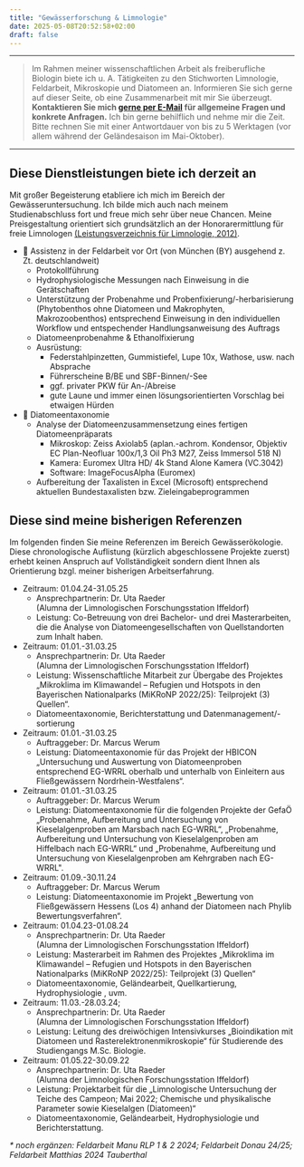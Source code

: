 ```yaml
---
title: "Gewässerforschung & Limnologie"
date: 2025-05-08T20:52:58+02:00
draft: false
---
```

___
> Im Rahmen meiner wissenschaftlichen Arbeit als freiberufliche Biologin biete ich u. A. Tätigkeiten zu den Stichworten Limnologie, Feldarbeit, Mikroskopie und Diatomeen an. Informieren Sie sich gerne auf dieser Seite, ob eine Zusammenarbeit mit mir Sie überzeugt.  
**Kontaktieren Sie mich [gerne per E-Mail](mailto:spyingonscience@posteo.com?subject=Kontaktaufnahme%20über%20die%20Webseite%20spyingonscience.com) für allgemeine Fragen und konkrete Anfragen.** Ich bin gerne behilflich und nehme mir die Zeit. Bitte rechnen Sie mit einer Antwortdauer von bis zu 5 Werktagen (vor allem während der Geländesaison im Mai-Oktober).  
___ 

## Diese Dienstleistungen biete ich derzeit an
Mit großer Begeisterung etabliere ich mich im Bereich der Gewässeruntersuchung. Ich bilde mich auch nach meinem Studienabschluss fort und freue mich sehr über neue Chancen. Meine Preisgestaltung orientiert sich grundsätzlich an der Honorarermittlung für freie Limnologen [(Leistungsverzeichnis für Limnologie, 2012)](https://limnologen.com/honorarermittlung/).
  * 🚗 Assistenz in der Feldarbeit vor Ort (von München (BY) ausgehend z. Zt. deutschlandweit) 
    * Protokollführung
    * Hydrophysiologische Messungen nach Einweisung in die Gerätschaften
    * Unterstützung der Probenahme und Probenfixierung/-herbarisierung (Phytobenthos ohne Diatomeen und Makrophyten, Makrozoobenthos) entsprechend Einweisung in den individuellen Workflow und entspechender Handlungsanweisung des Auftrags
    * Diatomeenprobenahme & Ethanolfixierung
    * Ausrüstung: 
        * Federstahlpinzetten, Gummistiefel, Lupe 10x, Wathose, usw. nach Absprache
        * Führerscheine B/BE und SBF-Binnen/-See
        * ggf. privater PKW für An-/Abreise
        + gute Laune und immer einen lösungsorientierten Vorschlag bei etwaigen Hürden 
* 🔬 Diatomeentaxonomie 
    * Analyse der Diatomeenzusammensetzung eines fertigen Diatomeenpräparats
        * Mikroskop: Zeiss Axiolab5 (aplan.-achrom. Kondensor, Objektiv EC Plan-Neofluar 100x/1,3 Oil Ph3 M27, Zeiss Immersol 518 N)
        * Kamera: Euromex Ultra HD/ 4k Stand Alone Kamera (VC.3042)
        * Software: ImageFocusAlpha (Euromex)
    * Aufbereitung der Taxalisten in Excel (Microsoft) entsprechend aktuellen Bundestaxalisten bzw. Zieleingabeprogrammen 
## Diese sind meine bisherigen Referenzen 
Im folgenden finden Sie meine Referenzen im Bereich Gewässerökologie.  
Diese chronologische Auflistung (kürzlich abgeschlossene Projekte zuerst) erhebt keinen Anspruch auf Vollständigkeit sondern dient Ihnen als Orientierung bzgl. meiner bisherigen Arbeitserfahrung. 

* Zeitraum: 01.04.24-31.05.25 
    * Ansprechpartnerin: Dr. Uta Raeder  
    (Alumna der Limnologischen Forschungsstation Iffeldorf)
    * Leistung: Co-Betreuung von drei Bachelor- und drei Masterarbeiten, die die Analyse von Diatomeengesellschaften von Quellstandorten zum Inhalt haben.
* Zeitraum: 01.01.-31.03.25 
    * Ansprechpartnerin: Dr. Uta Raeder  
    (Alumna der Limnologischen Forschungsstation Iffeldorf)
    * Leistung: Wissenschaftliche Mitarbeit zur Übergabe des Projektes „Mikroklima im Klimawandel – Refugien und Hotspots in den Bayerischen Nationalparks (MiKRoNP 2022/25): Teilprojekt (3) Quellen“. 
    * Diatomeentaxonomie, Berichterstattung und Datenmanagement/-sortierung 
* Zeitraum: 01.01.-31.03.25 
    * Auftraggeber: Dr. Marcus Werum 
    * Leistung: Diatomeentaxonomie für das Projekt der HBICON „Untersuchung und Auswertung von Diatomeenproben entsprechend EG-WRRL oberhalb und unterhalb von Einleitern aus Fließgewässern Nordrhein-Westfalens“.  
* Zeitraum: 01.01.-31.03.25
    * Auftraggeber: Dr. Marcus Werum 
    * Leistung: Diatomeentaxonomie für die folgenden Projekte der GefaÖ „Probenahme, Aufbereitung und Untersuchung von Kieselalgenproben am Marsbach nach EG-WRRL“, „Probenahme, Aufbereitung und Untersuchung von Kieselalgenproben am Hiffelbach nach EG-WRRL“ und „Probenahme, Aufbereitung und Untersuchung von Kieselalgenproben am Kehrgraben nach EG-WRRL".
* Zeitraum: 01.09.-30.11.24
    * Auftraggeber: Dr. Marcus Werum
    * Leistung: Diatomeentaxonomie im Projekt „Bewertung von Fließgewässern Hessens (Los 4) anhand der Diatomeen nach Phylib Bewertungsverfahren“.
* Zeitraum: 01.04.23-01.08.24
    * Ansprechpartnerin: Dr. Uta Raeder  
    (Alumna der Limnologischen Forschungsstation Iffeldorf)
    * Leistung: Masterarbeit im Rahmen des Projektes „Mikroklima im Klimawandel – Refugien und Hotspots in den Bayerischen Nationalparks (MiKRoNP 2022/25): Teilprojekt (3) Quellen“ 
    * Diatomeentaxonomie, Geländearbeit, Quellkartierung, Hydrophysiologie , uvm.
* Zeitraum: 11.03.-28.03.24; 
    * Ansprechpartnerin: Dr. Uta Raeder  
    (Alumna der Limnologischen Forschungsstation Iffeldorf)
    * Leistung: Leitung des dreiwöchigen Intensivkurses „Bioindikation mit Diatomeen und Rasterelektronenmikroskopie“ für Studierende des Studiengangs M.Sc. Biologie.
* Zeitraum: 01.05.22-30.09.22
    * Ansprechpartnerin: Dr. Uta Raeder  
    (Alumna der Limnologischen Forschungsstation Iffeldorf)
    * Leistung: Projektarbeit für die „Limnologische Untersuchung der Teiche des Campeon; Mai 2022; Chemische und physikalische Parameter sowie Kieselalgen (Diatomeen)“ 
    * Diatomeentaxonomie, Geländearbeit, Hydrophysiologie und  Berichterstattung.

_* noch ergänzen: Feldarbeit Manu RLP 1 & 2 2024; Feldarbeit Donau 24/25; Feldarbeit Matthias 2024 Tauberthal_

